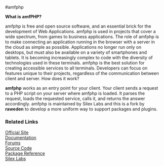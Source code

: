 #amfphp

**What is amfPHP?**

amfphp is free and open source software, and an essential brick for the development of Web Applications. amfphp is used in projects that cover a wide spectrum, from games to business applications. The role of amfphp is to make connecting an application running in the browser with a server in the cloud as simple as possible. Applications no longer run only on desktops, but must also be available on a variety of smartphones and tablets. It is becoming increasingly complex to code with the diversity of technologies used in these terminals. amfphp is the best solution for creating accessible services to all terminals. Developers can focus on features unique to their projects, regardless of the communication between client and server.
How does it work?

**amfphp** works as an entry point for your client. Your client sends a request to a PHP script on your server where amfphp is loaded. It parses the request, loads the requested service, calls it, and returns the answer accordingly. amfphp is maintained by Silex Labs and this is a fork by **raweden** to develop a more uniform way to support packages and plugins. 


### Related Links

[Official Site](http://silexlabs.org/amfphp/)  
[Documentation](http://silexlabs.org/amfphp/documentation/)  
[Forums](http://sourceforge.net/projects/amfphp/forums)  
[Source Code](https://github.com/silexlabs/amfphp-2.0)  
[Package Reference](http://community.silexlabs.org/amfphp/reference/)  
[Silex Labs](http://www.silexlabs.org/)